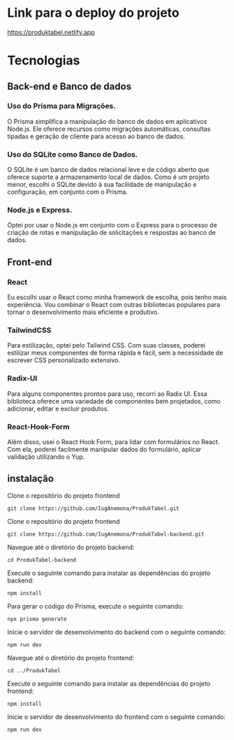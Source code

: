 # Link para o deploy do projeto

https://produktabel.netlify.app

# Tecnologias

## Back-end e Banco de dados

### Uso do Prisma para Migrações.

O Prisma simplifica a manipulação do banco de dados em aplicativos Node.js. Ele oferece recursos como migrações automáticas, consultas tipadas e geração de cliente para acesso ao banco de dados.

### Uso do SQLite como Banco de Dados.

O SQLite é um banco de dados relacional leve e de código aberto que oferece suporte a armazenamento local de dados. Como é um projeto menor, escolhi o SQLite devido à sua facilidade de manipulação e configuração, em conjunto com o Prisma.

### Node.js e Express.

Optei por usar o Node.js em conjunto com o Express para o processo de criação de rotas e manipulação de solicitações e respostas ao banco de dados.

## Front-end

### React

Eu escolhi usar o React como minha framework de escolha, pois tenho mais experiência. Vou combinar o React com outras bibliotecas populares para tornar o desenvolvimento mais eficiente e produtivo.

### TailwindCSS

Para estilização, optei pelo Tailwind CSS. Com suas classes, poderei estilizar meus componentes de forma rápida e fácil, sem a necessidade de escrever CSS personalizado extensivo.

### Radix-UI

Para alguns componentes prontos para uso, recorri ao Radix UI. Essa biblioteca oferece uma variedade de componentes bem projetados, como adicionar, editar e excluir produtos. 

### React-Hook-Form

Além disso, usei o React Hook Form, para lidar com formulários no React. Com ela, poderei facilmente manipular dados do formulário, aplicar validação utilizando o Yup.

## instalação

Clone o repositório do projeto frontend


```
git clone https://github.com/IugAnemona/ProdukTabel.git
```
Clone o repositório do projeto frontend

```
git clone https://github.com/IugAnemona/ProdukTabel-backend.git
```


Navegue até o diretório do projeto backend:

```
cd ProdukTabel-backend
```


Execute o seguinte comando para instalar as dependências do projeto backend:

```
npm install
```


Para gerar o código do Prisma, execute o seguinte comando:

```
npx prisma generate
```


Inicie o servidor de desenvolvimento do backend com o seguinte comando:

```
npm run dev
```


Navegue até o diretório do projeto frontend:

```
cd ../ProdukTabel
```


Execute o seguinte comando para instalar as dependências do projeto frontend:

```
npm install
```


Inicie o servidor de desenvolvimento do frontend com o seguinte comando:

```
npm run dev
